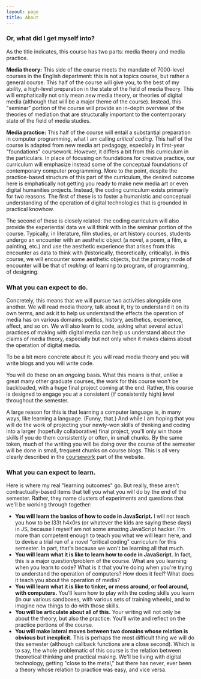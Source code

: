 ```yaml
---
layout: page
title: About
---
```

### Or, what did I get myself into?
As the title indicates, this course has two parts: media theory and media practice.

**Media theory:** This side of the course meets the mandate of 7000-level courses in the English department: this is not a topics course, but rather a general course. This half of the course will give you, to the best of my ability, a high-level preparation in the state of the field of media theory. This will emphatically not only mean *new* media theory, or theories of digital media (although that will be a major theme of the course). Instead, this "seminar" portion of the course will provide an in-depth overview of the theories of mediation that are structurally important to the contemporary state of the field of media studies.

**Media practice:** This half of the course will entail a substantial preparation in computer programming, what I am calling *critical coding*. This half of the course is adapted from new media art pedagogy, especially in first-year "foundations" coursework. However, it differs a bit from this curriculum in the particulars. In place of focusing on foundations for creative practice, our curriculum will emphasize instead some of the conceptual foundations of contemporary computer programming. More to the point, despite the practice-based structure of this part of the curriculum, the desired outcome here is emphatically not getting you ready to make new media art or even digital humanities projects. Instead, the coding curriculum exists primarily for two reasons. The first of these is to foster a humanistic and conceptual understanding of the operation of digital technologies that is grounded in practical knowhow.

The second of these is closely related: the coding curriculum will also provide the experiential data we will think with in the seminar portion of the course. Typically, in literature, film studies, or art history courses, students undergo an encounter with an aesthetic object (a novel, a poem, a film, a painting, etc.) and use the aesthetic experience that arises from this encounter as data to think with (historically, theoretically, critically). in this course, we will encounter some aesthetic objects, but the primary mode of encounter will be that of *making*: of learning to program, of programming, of designing.

### What you can expect to do.
Concretely, this means that we will pursue two activities alongside one another. We will read media theory, talk about it, try to understand it on its own terms, and ask it to help us understand the effects the operation of media has on various domains: politics, history, aesthetics, experience, affect, and so on. We will also learn to code, asking what several actual practices of making with digital media can help us understand about the claims of media theory, especially but not only when it makes claims about the operation of digital media.

To be a bit more concrete about it: you will read media theory and you will write blogs and you will write code.

You will do these on an *ongoing* basis. What this means is that, unlike a great many other graduate courses, the work for this course won't be backloaded, with a huge final project coming at the end. Rather, this course is designed to engage you at a consistent (if consistently high) level throughout the semester.

A large reason for this is that learning a computer language is, in many ways, like learning a language. (Funny, that.) And while I am hoping that you will do the work of projecting your newly-won skills of thinking and coding into a larger (hopefully collaborative) final project, you'll only win those skills if you do them consistently or often, in small chunks. By the same token, much of the writing you will be doing over the course of the semester will be done in small, frequent chunks on course blogs. This is all very clearly described in the [coursework](/4.coursework/) part of the website.

### What you can expect to learn.
Here is where my real "learning outcomes" go. But really, these aren't contractually-based items that tell you what you will do by the end of the semester. Rather, they name clusters of experiments and questions that we'll be working through together:

* **You will learn the basics of how to code in JavaScript.** I will not teach you how to be l33t h4x0rs (or whatever the kids are saying these days) in JS, because I myself am not some amazing JavaScript hacker. I'm more than competent enough to teach you what we will learn here, and to devise a trial run of a novel "critical coding" curriculum for this semester. In part, that's because we won't be learning all that much.
* **You will learn what it is like to learn how to code in JavaScript.** In fact, this is a major question/problem of the course. What are you learning when you learn to code? What is it that you're doing when you're trying to understand the operation of computers? How does it feel? What does it teach you about the operation of media?
* **You will learn what it is like to tinker, or mess around, or fool around, with computers.** You'll learn how to play with the coding skills you learn (in our various sandboxes, with various sets of training wheels), and to imagine new things to do with those skills.
* **You will be articulate about all of this.** Your writing will not only be about the theory, but also the practice. You'll write and reflect on the practice portions of the course.
* **You will make lateral moves between two domains whose relation is obvious but inexplicit.** This is perhaps the most difficult thing we will do this semester (although callback functions are a close second). Which is to say, the whole problematic of this course is the relation between theoretical thinking and practical making. We'll be living with digital technology, getting "close to the metal," but there has never, ever been a theory whose relation to practice was easy, and vice versa.
